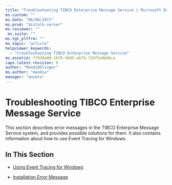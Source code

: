 ```yaml
---
title: "Troubleshooting TIBCO Enterprise Message Service | Microsoft Docs"
ms.custom: ""
ms.date: "06/08/2017"
ms.prod: "biztalk-server"
ms.reviewer: ""
 ms.suite: ""
ms.tgt_pltfrm: ""
ms.topic: "article"
helpviewer_keywords: 
  - "troubleshooting TIBCO Enterprise Message Service"
ms.assetid: ff938e08-1676-4b05-a679-726f5a86dbca
caps.latest.revision: 9
author: "MandiOhlinger"
ms.author: "mandia"
manager: "anneta"
---
```

# Troubleshooting TIBCO Enterprise Message Service
This section describes error messages in the TIBCO Enterprise Message Service system, and provides possible solutions for them. It also contains information about how to use Event Tracing for Windows.  
  
## In This Section  
  
-   [Using Event Tracing for Windows](../core/using-event-tracing-for-windows3.md)  
  
-   [Installation Error Message](../core/installation-error-message.md)